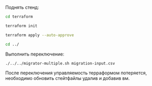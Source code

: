 Поднять стенд:

```bash
cd terraform
```

```bash
terraform init
```

```bash
terraform apply --auto-approve
```

```bash
cd ../
```

Выполнить переключение:

```bash
./../../migrator-multiple.sh migration-input.csv
```

После переключения управляемость терраформом потеряется, необходимо обновить стейтфайлы удалив и добавив вм.